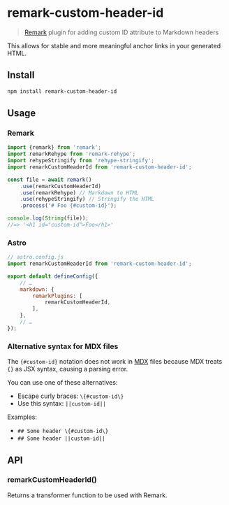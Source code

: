 # remark-custom-header-id

> [Remark](https://github.com/remarkjs/remark) plugin for adding custom ID attribute to Markdown headers

This allows for stable and more meaningful anchor links in your generated HTML.

## Install

```sh
npm install remark-custom-header-id
```

## Usage

### Remark

```js
import {remark} from 'remark';
import remarkRehype from 'remark-rehype';
import rehypeStringify from 'rehype-stringify';
import remarkCustomHeaderId from 'remark-custom-header-id';

const file = await remark()
	.use(remarkCustomHeaderId)
	.use(remarkRehype) // Markdown to HTML
	.use(rehypeStringify) // Stringify the HTML
	.process('# Foo {#custom-id}');

console.log(String(file));
//=> '<h1 id="custom-id">Foo</h1>'
```

### Astro

```js
// astro.config.js
import remarkCustomHeaderId from 'remark-custom-header-id';

export default defineConfig({
	// …
	markdown: {
		remarkPlugins: [
			remarkCustomHeaderId,
		],
	},
	// …
});
```

### Alternative syntax for MDX files

The `{#custom-id}` notation does not work in [MDX](https://mdxjs.com) files because MDX treats `{}` as JSX syntax, causing a parsing error. 

You can use one of these alternatives:

- Escape curly braces: `\{#custom-id\}`
- Use this syntax: `||custom-id||`

Examples:

- `## Some header \{#custom-id\}`
- `## Some header ||custom-id||`

## API

### remarkCustomHeaderId()

Returns a transformer function to be used with Remark.

